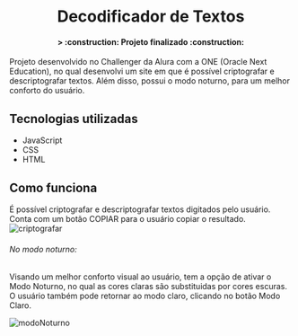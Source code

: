 <h1 align="center"> Decodificador de Textos </h1>
<h4 align="center">
> :construction: Projeto finalizado :construction:
</h4>

Projeto desenvolvido no Challenger da Alura com a ONE (Oracle Next Education), no qual desenvolvi um site em que é 
possível criptografar e descriptografar textos. Além disso, possui o modo noturno, para um melhor conforto do usuário.

## Tecnologias utilizadas
- JavaScript
- CSS
- HTML

## Como funciona 
É possível criptografar e descriptografar textos digitados pelo usuário. Conta com um botão COPIAR para
o usuário copiar o resultado.
![criptografar](https://github.com/user-attachments/assets/53c2deaa-c4ba-4e3f-9706-6e02bb9c8c3d)

<h6>No modo noturno:</h6>
Visando um melhor conforto visual ao usuário, tem a opção de ativar o Modo Noturno, no qual as cores claras são substituidas por 
cores escuras.
O usuário também pode retornar ao modo claro, clicando no botão Modo Claro.

![modoNoturno](https://github.com/user-attachments/assets/e7bc7cd6-55a7-42be-9f43-36b22c3d87ec)
